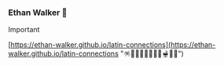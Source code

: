 ### Ethan Walker 🫨

>[!IMPORTANT]
>[https://ethan-walker.github.io/latin-connections](https://ethan-walker.github.io/latin-connections "🪅🥥🫚🌺🌾🪻🫛🫠🫕🪸🫗")

<!--
**ethan-walker/ethan-walker** is a ✨ _special_ ✨ repository because its `README.md` (this file) appears on your GitHub profile.

Here are some ideas to get you started:

- 🔭 I’m currently working on ...
- 🌱 I’m currently learning ...
- 👯 I’m looking to collaborate on ...
- 🤔 I’m looking for help with ...
- 💬 Ask me about ...
- 📫 How to reach me: ...
- 😄 Pronouns: ...
- ⚡ Fun fact: ...
-->
